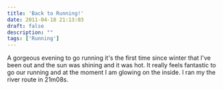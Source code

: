```yaml
---
title: 'Back to Running!'
date: 2011-04-18 21:13:03
draft: false
description: ""
tags: ['Running']
---
```


A gorgeous evening to go running it's the first time since winter that I've been out and the sun was shining and it was hot. It really feels fantastic to go our running and at the moment I am glowing on the inside. I ran my the river route in 21m08s.